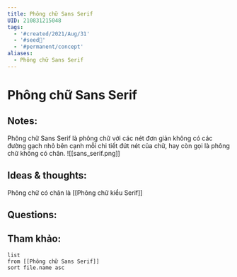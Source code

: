 ```yaml
---
title: Phông chữ Sans Serif
UID: 210831215048
tags:
  - '#created/2021/Aug/31'
  - '#seed🥜'
  - '#permanent/concept'
aliases:
  - Phông chữ Sans Serif
---
```

# Phông chữ Sans Serif

## Notes:
Phông chữ Sans Serif là phông chữ với các nét đơn giản không có các đường gạch nhỏ bên cạnh mỗi chi tiết đứt nét của chữ, hay còn gọi là phông chữ không có chân.
![[sans_serif.png]]

## Ideas & thoughts:
Phông chữ có chân là [[Phông chữ kiểu Serif]]
## Questions:


## Tham khảo:
```dataview
list
from [[Phông chữ Sans Serif]]
sort file.name asc
```